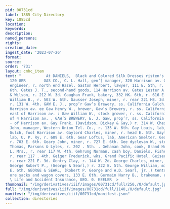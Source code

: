```yaml
---
pid: 00731cd
label: 1885 City Directory
key: 1885cd
location: 
keywords: 
description: 
named_persons: 
rights: 
creation_date: 
ingest_date: '2023-07-26'
format: 
source: 
order: '731'
layout: cmhc_item
text: "           At DANIELS,  Black and Colored Silk Dresses risten's suites  GAS
  120 GER        GAS CO., C. L. Hall, gen’] manager, 320 Harrison av. Gaskin William,
  engineer, r. north end Hazel. Gaston Herbert, lawyer, 111 E. 5th, r. rear 122 W.
  6th. Gates J. T., second-hand goods, 114 Harrison av. Gates Lester A., driver, Jeffery
  & Wilson, r. 212 W. 3d. Gaughan Frank, bakery, 332 HK. 6th, r. 616 E. 6th. Gaus
  William B., r. 503 W. 6th. Gausser Joseph, miner, r. rear 221 HE. 3d. Gavin Joseph,
  r. 131 W. 4th. GAW E. J., prop’r Gaw’s Brewery, ss. California Gulch, east of ;
  Harrison av. ee Gaw Henry W., brewer, Gaw’s Brewery, r. ss. California Gulch, 3
  east of Harrison av. : Gaw William W., stock grower, r. ss. California Gulch, east:
  of 4 Harrison av. , GAW’S BREWERY, E. J. Gaw, prop’r, ss. California Gulch, east
  - of Harrison av. Gay Frank, (Davidson, Dickey & Gay,) r. 314 W. Chestnut. “Gay
  John, manager, Western Union Tel. Co., r. 135 W. 6th. Gay Louis, lab, r. California
  Gulch, foot Harrison av. Gaylord Charles, miner, r. head E. 5th. Gaylord Henry,
  lab, U. P. Ry, r. 609 E. 6th. Gear Loftus, lab, American Smelter. Gearhart J. H.,
  r. 703 E. 6th. Geary John, miner, r. 727 E. 6th. Gee dyclevan W., stenographer,
  Thomas, Parsons & Lyles, r. 202 . 5th. . Gehanan John, cook, Grand Hotel. Gehrung
  L. Mrs., r. rear 117 W. 4th. Gehrung Norman, cash boy, Daniels, Fisher & Smith,
  r. rear 117 . 4th. Geiger Frederick, wks. Grand Pacific Hotel. Geiser Joseph, miner,
  r. rear 221 E. 3d. Gentry Clay, r. 144 W. 2d. George Charles, miner, r. 329 E. 4th.
  George Robert P., (George & Searl,) r. 222 E. 5th. George William, miner, bds. 227
  E. 6th. GEORGE & SEARL, (Robert P. George and A.D. Searl, jr.,) tents, awnings,
  ore sacks and wagon covers, 133 E. 6th. Germain Harry B., brakeman, r. 1217 N. Poplar.
  \ Life and Accident Insurance, GEO. 0. KEELER  >    "
thumbnail: "/img/derivatives/iiif/images/00731cd/full/250,/0/default.jpg"
full: "/img/derivatives/iiif/images/00731cd/full/1140,/0/default.jpg"
manifest: "/img/derivatives/iiif/00731cd/manifest.json"
collection: directories
---
```

